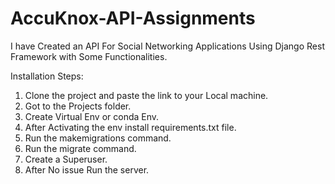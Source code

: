 # AccuKnox-API-Assignments
I have Created an API For Social Networking Applications Using Django Rest Framework with Some Functionalities.


Installation Steps:

1. Clone the project and paste the link to your Local machine.
2. Got to the Projects folder.
3. Create Virtual Env or conda Env.
4. After Activating the env install requirements.txt file.
5. Run the makemigrations command.
6. Run the migrate command.
7. Create a Superuser.
8. After No issue Run the server.
